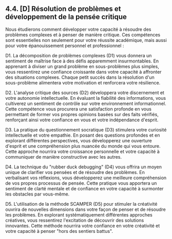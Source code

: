 ## 4.4. [D] Résolution de problèmes et développement de la pensée critique

Nous étudierons comment développer votre capacité à résoudre des problèmes complexes et à penser de manière critique. Ces compétences sont essentielles non seulement pour votre réussite académique, mais aussi pour votre épanouissement personnel et professionnel :

D1. La décomposition de problèmes complexes (D1) vous donnera un sentiment de maîtrise face à des défis apparemment insurmontables. En apprenant à diviser un grand problème en sous-problèmes plus simples, vous ressentirez une confiance croissante dans votre capacité à affronter des situations complexes. Chaque petit succès dans la résolution d'un sous-problème alimentera votre motivation et renforcera votre résilience.

D2. L'analyse critique des sources (D2) développera votre discernement et votre autonomie intellectuelle. En évaluant la fiabilité des informations, vous cultiverez un sentiment de contrôle sur votre environnement informationnel. Cette compétence vous procurera une satisfaction profonde en vous permettant de former vos propres opinions basées sur des faits vérifiés, renforçant ainsi votre confiance en vous et votre indépendance d'esprit.

D3. La pratique du questionnement socratique (D3) stimulera votre curiosité intellectuelle et votre empathie. En posant des questions profondes et en explorant différentes perspectives, vous développerez une ouverture d'esprit et une compréhension plus nuancée du monde qui vous entoure. Cette approche nourrira votre croissance personnelle et votre capacité à communiquer de manière constructive avec les autres.

D4. La technique du "rubber duck debugging" (D4) vous offrira un moyen unique de clarifier vos pensées et de résoudre des problèmes. En verbalisant vos réflexions, vous développerez une meilleure compréhension de vos propres processus de pensée. Cette pratique vous apportera un sentiment de clarté mentale et de confiance en votre capacité à surmonter les obstacles par vous-même.

D5. L'utilisation de la méthode SCAMPER (D5) pour stimuler la créativité ouvrira de nouvelles dimensions dans votre façon de penser et de résoudre les problèmes. En explorant systématiquement différentes approches créatives, vous ressentirez l'excitation de découvrir des solutions innovantes. Cette méthode nourrira votre confiance en votre créativité et votre capacité à penser "hors des sentiers battus".
